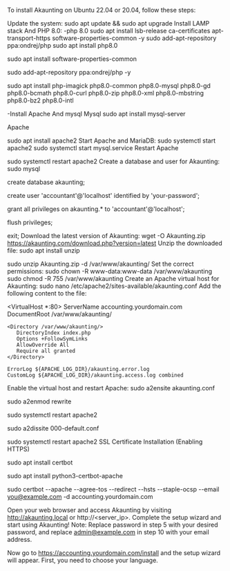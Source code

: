 

To install Akaunting on Ubuntu 22.04 or 20.04, follow these steps:

Update the system:
sudo apt update && sudo apt upgrade
Install LAMP stack And PHP 8.0:
-php 8.0
sudo apt install lsb-release ca-certificates apt-transport-https software-properties-common -y
sudo add-apt-repository ppa:ondrej/php
sudo apt install php8.0

sudo apt install software-properties-common

sudo add-apt-repository ppa:ondrej/php -y

sudo apt install php-imagick php8.0-common php8.0-mysql php8.0-gd php8.0-bcmath php8.0-curl php8.0-zip php8.0-xml php8.0-mbstring php8.0-bz2 php8.0-intl

-Install Apache And mysql
Mysql
sudo apt install mysql-server

Apache

sudo apt install apache2
Start Apache and MariaDB:
sudo systemctl start apache2
sudo systemctl start mysql.service
Restart Apache

sudo systemctl restart apache2
Create a database and user for Akaunting:
sudo mysql

create database akaunting;

create user 'accountant'@'localhost' identified by 'your-password';

grant all privileges on akaunting.* to 'accountant'@'localhost';

flush privileges;

exit;
Download the latest version of Akaunting:
wget -O Akaunting.zip https://akaunting.com/download.php?version=latest
Unzip the downloaded file:
sudo apt install unzip

sudo unzip Akaunting.zip -d /var/www/akaunting/
Set the correct permissions:
sudo chown -R www-data:www-data /var/www/akaunting
sudo chmod -R 755 /var/www/akaunting
Create an Apache virtual host for Akaunting:
sudo nano /etc/apache2/sites-available/akaunting.conf
Add the following content to the file:

<VirtualHost *:80>
    ServerName accounting.yourdomain.com
    DocumentRoot /var/www/akaunting/

    <Directory /var/www/akaunting/>
       DirectoryIndex index.php
       Options +FollowSymLinks
       AllowOverride All
       Require all granted
    </Directory>

    ErrorLog ${APACHE_LOG_DIR}/akaunting.error.log
    CustomLog ${APACHE_LOG_DIR}/akaunting.access.log combined

</VirtualHost>
Enable the virtual host and restart Apache:
sudo a2ensite akaunting.conf

sudo a2enmod rewrite

sudo systemctl restart apache2

sudo a2dissite 000-default.conf

sudo systemctl restart apache2
SSL Certificate Installation (Enabling HTTPS)

sudo apt install certbot

sudo apt install python3-certbot-apache

sudo certbot --apache --agree-tos --redirect --hsts --staple-ocsp --email you@example.com -d accounting.yourdomain.com

Open your web browser and access Akaunting by visiting http://akaunting.local or http://<server_ip>.
Complete the setup wizard and start using Akaunting!
Note: Replace password in step 5 with your desired password, and replace admin@example.com in step 10 with your email address.

Now go to https://accounting.yourdomain.com/install and the setup wizard will appear. First, you need to choose your language.